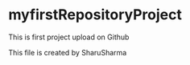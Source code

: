 # myfirstRepositoryProject
This is first project upload on Github

This file is created by SharuSharma
